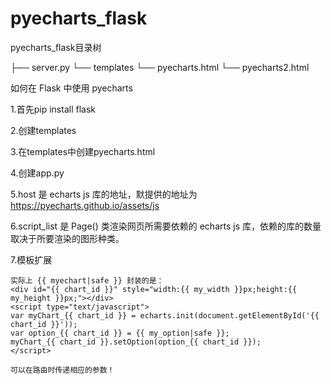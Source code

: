 # pyecharts_flask
pyecharts_flask目录树

├── server.py
└── templates
    └── pyecharts.html
    └── pyecharts2.html


如何在 Flask 中使用 pyecharts


1.首先pip install flask 

2.创建templates

3.在templates中创建pyecharts.html

4.创建app.py

5.host 是 echarts js 库的地址，默提供的地址为 https://pyecharts.github.io/assets/js 

6.script_list 是 Page() 类渲染网页所需要依赖的 echarts js 库，依赖的库的数量取决于所要渲染的图形种类。



7.模板扩展

    实际上 {{ myechart|safe }} 封装的是：
    <div id="{{ chart_id }}" style="width:{{ my_width }}px;height:{{ my_height }}px;"></div>
    <script type="text/javascript">
    var myChart_{{ chart_id }} = echarts.init(document.getElementById('{{ chart_id }}'));
    var option_{{ chart_id }} = {{ my_option|safe }};
    myChart_{{ chart_id }}.setOption(option_{{ chart_id }});
    </script>

    可以在路由时传递相应的参数！
